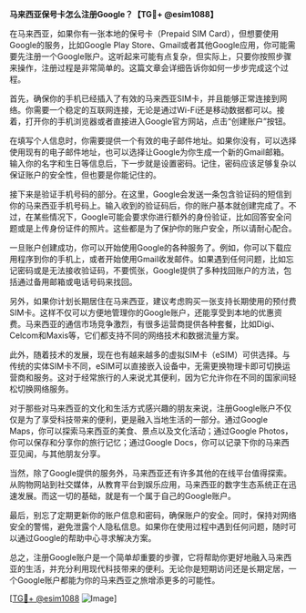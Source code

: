 **马来西亚保号卡怎么注册Google？【TG💪+ @esim1088】**

在马来西亚，如果你有一张本地的保号卡（Prepaid SIM Card），但想要使用Google的服务，比如Google Play Store、Gmail或者其他Google应用，你可能需要先注册一个Google账户。这听起来可能有点复杂，但实际上，只要你按照步骤来操作，注册过程是非常简单的。这篇文章会详细告诉你如何一步步完成这个过程。

首先，确保你的手机已经插入了有效的马来西亚SIM卡，并且能够正常连接到网络。你需要一个稳定的互联网连接，无论是通过Wi-Fi还是移动数据都可以。接着，打开你的手机浏览器或者直接进入Google官方网站，点击“创建账户”按钮。

在填写个人信息时，你需要提供一个有效的电子邮件地址。如果你没有，可以选择使用现有的电子邮件地址，也可以选择让Google为你生成一个新的Gmail邮箱。输入你的名字和生日等信息后，下一步就是设置密码。记住，密码应该足够复杂以保证账户的安全性，但也要是你能记住的。

接下来是验证手机号码的部分。在这里，Google会发送一条包含验证码的短信到你的马来西亚手机号码上。输入收到的验证码后，你的账户基本就创建完成了。不过，在某些情况下，Google可能会要求你进行额外的身份验证，比如回答安全问题或是上传身份证件的照片。这些都是为了保护你的账户安全，所以请耐心配合。

一旦账户创建成功，你可以开始使用Google的各种服务了。例如，你可以下载应用程序到你的手机上，或者开始使用Gmail收发邮件。如果遇到任何问题，比如忘记密码或是无法接收验证码，不要慌张，Google提供了多种找回账户的方法，包括通过备用邮箱或电话号码来找回。

另外，如果你计划长期居住在马来西亚，建议考虑购买一张支持长期使用的预付费SIM卡。这样不仅可以方便地管理你的Google账户，还能享受到本地的优惠资费。马来西亚的通信市场竞争激烈，有很多运营商提供各种套餐，比如Digi、Celcom和Maxis等，它们都支持不同的网络技术和数据流量方案。

此外，随着技术的发展，现在也有越来越多的虚拟SIM卡（eSIM）可供选择。与传统的实体SIM卡不同，eSIM可以直接嵌入设备中，无需更换物理卡即可切换运营商和服务。这对于经常旅行的人来说尤其便利，因为它允许你在不同的国家间轻松切换网络服务。

对于那些对马来西亚的文化和生活方式感兴趣的朋友来说，注册Google账户不仅仅是为了享受科技带来的便利，更是融入当地生活的一部分。通过Google Maps，你可以探索马来西亚的美食、景点以及文化活动；通过Google Photos，你可以保存和分享你的旅行记忆；通过Google Docs，你可以记录下你的马来西亚见闻，与其他朋友分享。

当然，除了Google提供的服务外，马来西亚还有许多其他的在线平台值得探索。从购物网站到社交媒体，从教育平台到娱乐应用，马来西亚的数字生态系统正在迅速发展。而这一切的基础，就是有一个属于自己的Google账户。

最后，别忘了定期更新你的账户信息和密码，确保账户的安全。同时，保持对网络安全的警惕，避免泄露个人隐私信息。如果你在使用过程中遇到任何问题，随时可以通过Google的帮助中心寻求解决方案。

总之，注册Google账户是一个简单却重要的步骤，它将帮助你更好地融入马来西亚的生活，并充分利用现代科技带来的便利。无论你是短期访问还是长期定居，一个Google账户都能为你的马来西亚之旅增添更多的可能性。

[[TG💪+ @esim1088](https://t.me/s/esim1088) ![Image](https://i.postimg.cc/4NQfJmqS/Snipaste-2025-05-13-00-14-12.png)]